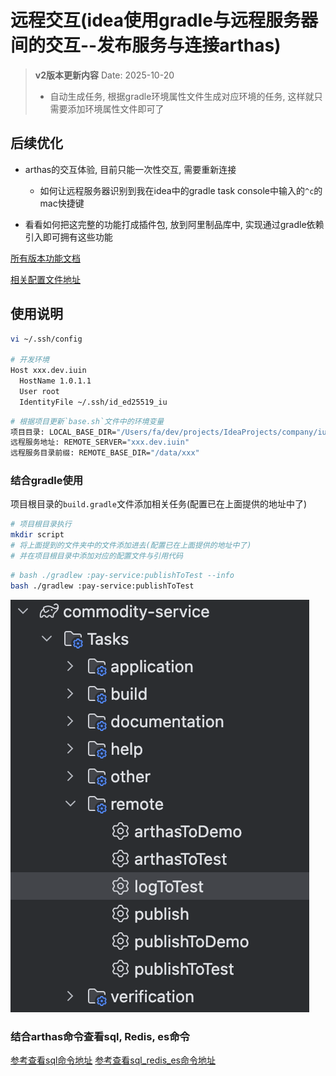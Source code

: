 # 远程交互(idea使用gradle与远程服务器间的交互--发布服务与连接arthas)

> **v2版本更新内容**
> Date: 2025-10-20
>
> - 自动生成任务, 根据gradle环境属性文件生成对应环境的任务, 这样就只需要添加环境属性文件即可了

## 后续优化

- arthas的交互体验, 目前只能一次性交互, 需要重新连接
  - 如何让远程服务器识别到我在idea中的gradle task console中输入的`^c`的mac快捷键

- 看看如何把这完整的功能打成插件包, 放到阿里制品库中, 实现通过gradle依赖引入即可拥有这些功能

[所有版本功能文档](https://github.com/183461750/doc-record/blob/main/docs/tools/terminal/publishScript/remote_interaction/version.md)

[相关配置文件地址](https://github.com/183461750/doc-record/blob/main/docs/tools/terminal/publishScript/remote_interaction/v1)

## 使用说明

```bash
vi ~/.ssh/config

# 开发环境
Host xxx.dev.iuin
  HostName 1.0.1.1
  User root
  IdentityFile ~/.ssh/id_ed25519_iu

```

```bash
# 根据项目更新`base.sh`文件中的环境变量
项目目录: LOCAL_BASE_DIR="/Users/fa/dev/projects/IdeaProjects/company/iuin/mall/private-deploy/xxx-sbbc"
远程服务地址: REMOTE_SERVER="xxx.dev.iuin"
远程服务目录前缀: REMOTE_BASE_DIR="/data/xxx"
```

### 结合gradle使用

项目根目录的`build.gradle`文件添加相关任务(配置已在上面提供的地址中了)

```bash
# 项目根目录执行
mkdir script
# 将上面提到的文件夹中的文件添加进去(配置已在上面提供的地址中了)
# 并在项目根目录中添加对应的配置文件与引用代码
```

```bash
# bash ./gradlew :pay-service:publishToTest --info
bash ./gradlew :pay-service:publishToTest
```

![gradle task示例](https://github.com/183461750/doc-record/blob/main/docs/tools/terminal/publishScript/remote_interaction/imgs/gradle_task.png?raw=true)

### 结合arthas命令查看sql, Redis, es命令

[参考查看sql命令地址](https://github.com/183461750/doc-record/blob/main/docs/materiel/article/arthas查看sql.md)
[参考查看sql_redis_es命令地址](https://github.com/183461750/doc-record/blob/main/docs/materiel/draft/arthas查看sql_redis_es.md)
